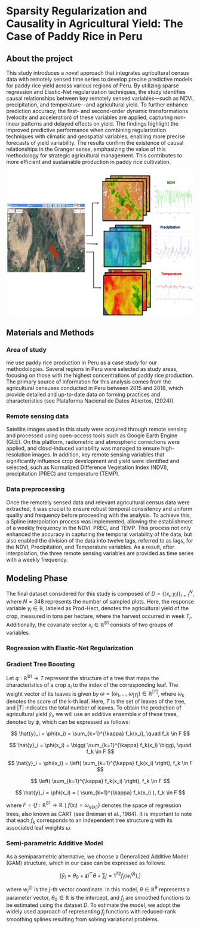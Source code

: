 # Sparsity Regularization and Causality in Agricultural Yield: The Case of Paddy Rice in Peru
## About the project
This study introduces a novel approach that integrates agricultural census data with remotely sensed time series to develop precise predictive models for paddy rice yield across various regions of Peru. By utilizing sparse regression and Elastic-Net regularization techniques, the study identifies causal relationships between key remotely sensed variables—such as NDVI, precipitation, and temperature—and agricultural yield.
To further enhance prediction accuracy, the first- and second-order dynamic transformations (velocity and acceleration) of these variables are applied, capturing non-linear patterns and delayed effects on yield. The findings highlight the improved predictive performance when combining regularization techniques with climatic and geospatial variables, enabling more precise forecasts of yield variability. The results confirm the
existence of causal relationships in the Granger sense, emphasizing the value of this methodology for strategic agricultural management. This contributes to more efficient and sustainable production in paddy rice cultivation.

![yo](Images/Doc2.jpg)

## Materials and Methods
### Area of study
me use paddy rice production in Peru as a case study for our methodologies. Several regions in Peru were selected as study areas, focusing on those with the highest concentrations of paddy rice production. The primary source of information for this analysis comes from the agricultural censuses conducted in Peru between 2015 and 2018, which provide detailed and up-to-date data on farming practices and characteristics (see Plataforma Nacional de Datos Abiertos, (2024)).

### Remote sensing data
Satellite images used in this study were acquired through remote sensing and processed using open-access tools such as Google Earth Engine (GEE). On this platform, radiometric and atmospheric corrections were applied, and cloud-induced variability was managed to ensure high-resolution images. In addition, key remote sensing variables that significantly influence crop development and yield were identified and selected, such as Normalized Difference Vegetation Index (NDVI), precipitation (PREC) and temperature (TEMP).

### Data preprocessing
Once the remotely sensed data and relevant agricultural census data were extracted, it was crucial to ensure robust temporal consistency and uniform quality and frequency before proceeding with the analysis. To achieve this, a Spline interpolation process was implemented, allowing the establishment of a weekly frequency in the NDVI, PREC, and TEMP. This process not only enhanced the accuracy in capturing the temporal variability of the data, but also enabled the division of the data into twelve lags, referred to as lags, for the NDVI, Precipitation, and Temperature variables. As a result, after interpolation, the three remote sensing variables are provided as time series with a weekly frequency.


## Modeling Phase
The final dataset considered for this study is composed of $D = \{(x_i, y_i)\}_{i=1}^N$, where $N = 348$ represents the number of sampled plots. Here, the response variable $y_i \in \mathbb{R}$, labeled as Prod-Hect, denotes the agricultural yield of the crop, measured in tons per hectare, where the harvest occurred in week $T_i$. Additionally, the covariate vector $x_i \in \mathbb{R}^{81}$ consists of two groups of variables.


### Regression with Elastic-Net Regularization


### Gradient Tree Boosting
Let $q: \mathbb{R}^{81} \rightarrow T$ represent the structure of a tree that maps the characteristics of a crop $x_i$ to the index of the corresponding leaf. The weight vector of its leaves is given by $\omega = (\omega_1, \ldots, \omega_{|T|}) \in \mathbb{R}^{|T|}$, where $\omega_k$ denotes the score of the k-th leaf. Here, $T$ is the set of leaves of the tree, and $|T|$ indicates the total number of leaves. To obtain the prediction of agricultural yield $\hat{y}_i$, we will use an additive ensemble $\kappa$ of these trees, denoted by $\phi$, which can be expressed as follows:

$$
\hat{y}_i = \phi(x_i) = \sum_{k=1}^{\kappa} f_k(x_i), \quad f_k \in F
$$

$$
\hat{y}_i = \phi(x_i) = \bigg( \sum_{k=1}^{\kappa} f_k(x_i) \bigg), \quad f_k \in F
$$

$$
\hat{y}_i = \phi(x_i) = \left( \sum_{k=1}^{\kappa} f_k(x_i) \right), f_k \in F
$$

$$
\left( \sum_{k=1}^{\kappa} f_k(x_i) \right), f_k \in F
$$

$$
\hat{y}_i = \phi(x_i) = ( \sum_{k=1}^{\kappa} f_k(x_i) ), f_k \in F
$$

where $F = \{ f: \mathbb{R}^{81} \rightarrow \mathbb{R} \mid f(x_i) = \omega_{q(x_i)} \}$ denotes the space of regression trees, also known as CART (see Breiman et al., 1984). It is important to note that each $f_k$ corresponds to an independent tree structure $q$ with its associated leaf weights $\omega$.

### Semi-parametric Additive Model
As a semiparametric alternative, we choose a Generalized Additive Model (GAM) structure, which in our case can be expressed as follows:

$$[ \hat{y}_i = \theta_0 + \mathbf{z} i^\top \theta + \sum {j=1}^{72} f_j(w_i^{(j)}), ]$$


where $w_i^{(j)}$ is the $j$-th vector coordinate. In this model, $\theta \in \mathbb{R}^9$ represents a parameter vector, $\theta_0 \in \mathbb{R}$ is the intercept, and $f_j$ are smoothed functions to be estimated using the dataset $D$. To estimate the model, we adopt the widely used approach of representing $f_j$ functions with reduced-rank smoothing splines resulting from solving variational problems.

